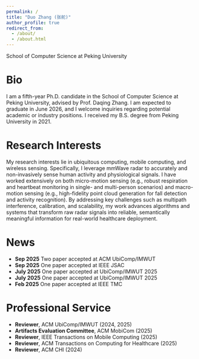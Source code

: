 ```yaml
---
permalink: /
title: "Duo Zhang (张舵)"
author_profile: true
redirect_from: 
  - /about/
  - /about.html
---
```

School of Computer Science at Peking University

# Bio

I am a fifth-year Ph.D. candidate in the School of Computer Science at Peking University, advised by Prof. Daqing Zhang. I am expected to graduate in June 2026, and I welcome inquiries regarding potential academic or industry positions. I received my B.S. degree from Peking University in 2021.

# Research Interests
My research interests lie in ubiquitous computing, mobile computing, and wireless sensing. Specifically, I leverage mmWave radar to accurately and non-invasively sense human activity and physiological signals. I have worked extensively on both micro-motion sensing (e.g., robust respiration and heartbeat monitoring in single- and multi-person scenarios) and macro-motion sensing (e.g., high-fidelity point cloud generation for fall detection and activity recognition). By addressing key challenges such as multipath interference, calibration, and scalability, my work advances algorithms and systems that transform raw radar signals into reliable, semantically meaningful information for real-world healthcare deployment.

# News
- **Sep 2025** Two paper accepted at ACM UbiComp/IMWUT
- **Sep 2025** One paper accepted at IEEE JSAC
- **July 2025** One paper accepted at UbiComp/IMWUT 2025
- **July 2025** One paper accepted at UbiComp/IMWUT 2025
- **Feb 2025** One paper accepted at IEEE TMC


# Professional Service
- **Reviewer**, ACM UbiComp/IMWUT (2024, 2025)
- **Artifacts Evaluation Committee**, ACM MobiCom (2025)
- **Reviewer**, IEEE Transactions on Mobile Computing (2025)
- **Reviewer**, ACM Transactions on Computing for Healthcare (2025)
- **Reviewer**, ACM CHI (2024)
